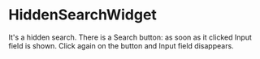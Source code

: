 # HiddenSearchWidget
It's a hidden search. There is a Search button: as soon as it clicked Input field is shown. Click again on the button and Input field disappears. 
